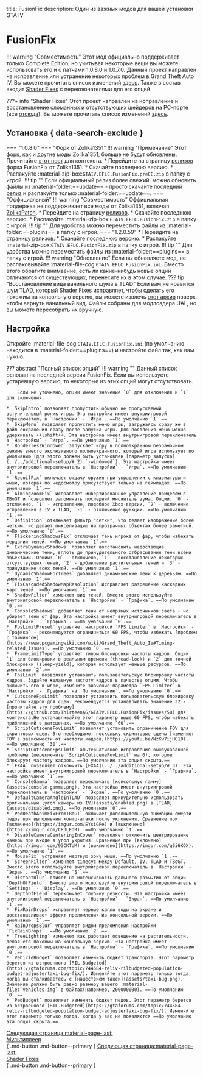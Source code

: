 title: FusionFix
description: Один из важных модов для вашей установки GTA IV

# FusionFix
!!! warning "Совместимость" 
    Этот мод официально поддерживает только Complete Edition, но учитывая некоторые вещи вы можете использовать его и с патчами 1.0.8.0 и 1.0.7.0.
Данный проект направлен на исправление или устранение некоторых проблем в Grand Theft Auto IV. Вы можете прочитать список изменений [здесь](https://github.com/ThirteenAG/GTAIV.EFLC.FusionFix/blob/master/readme.md). Также в состав входит [Shader Fixes](https://github.com/Parallellines0451/GTAIV.ShaderFixesCollection) с переключателями для его опций.

???+ info "Shader Fixes"
    Этот проект направлен на исправление и восстановление сломанных и отсутствующих шейдеров на PC-порте (все [отсюда](https://uk.libertycity.net/gta-4/articles/4346-gta-iv-complete-edition-xbox-protiv-pc.html)). Вы можете прочитать список изменений [здесь](https://github.com/Parallellines0451/GTAIV.ShaderFixesCollection/blob/main/README.md#feature-list).

## Установка { data-search-exclude }
=== "1.0.8.0"
    === "Форк от Zolika1351"
        !!! warning "Примечание"
            Этот форк, как и другие моды Zolika1351, больше не будут обновлены. Прочитайте [этот пост](https://zolika1351.pages.dev/posts/saying-goodbye) для контекста.
        * Перейдите на страницу [релизов](https://github.com/Zolika1351/GTAIV.EFLC.FusionFix/releases/) форка FusionFix от Zolika1351.
        * Скачайте последнюю версию.
        * Распакуйте :material-zip-box:`GTAIV.EFLC.FusionFix.preCE.zip` в папку с игрой.
        !!! tip ""
            Если официальный релиз более свежий, можно обновить файлы из :material-folder:==update== - просто скачайте последний [релиз](https://github.com/ThirteenAG/GTAIV.EFLC.FusionFix/releases) и распакуйте только :material-folder:==update==.
    === "Оффициальный"
        !!! warning "Совместимость"
            Оффициальная поддержка не поддерживает все моды от Zolika1351, включая [ZolikaPatch](zolikapatch.md).
        * Перейдите на страницу [релизов](https://github.com/ThirteenAG/GTAIV.EFLC.FusionFix/releases/).
        * Скачайте последнюю версию.
        * Распакуйте :material-zip-box:`GTAIV.EFLC.FusionFix.zip` в папку с игрой.
        !!! tip ""
            Для удобства можно переместить файлы из :material-folder:==plugins== в папку с игрой.
=== "1.2.0.59"
    * Перейдите на страницу [релизов](https://github.com/ThirteenAG/GTAIV.EFLC.FusionFix).
    * Скачайте последнюю версию.
    * Распакуйте :material-zip-box:`GTAIV.EFLC.FusionFix.zip` в папку с игрой.
    !!! tip ""
        Для удобства можно переместить файлы из :material-folder:==plugins== в папку с игрой.
!!! warning "Обновление"
    Если вы обновляете мод, не распаковывайте :material-file-cog:`GTAIV.EFLC.FusionFix.ini`. Вместо этого обратите внимаение, есть ли какие-нибудь новые опции отличаются от существующих, перенесите их в этом случае.
??? tip "Восстановление вида ванильного шума в TLAD"
    Если вам не нравится шум TLAD, который Shader Fixes исправляет, чтобы сделать его похожим на консольную версию, вы можете извлечь [этот архив](https://drive.google.com/file/d/1zxCWhWQ4qP4rJvUablTGjfqpFUp3UOS3/view?usp=sharing) поверх, чтобы вернуть ванильный вид. Файлы собраны для модлоадера UAL, но вы можете пересобрать их вручную.

## Настройка
Откройте :material-file-cog:`GTAIV.EFLC.FusionFix.ini` (по умолчанию находится в :material-folder:==plugins==) и настройте файл так, как вам нужно.

??? abstract "Полный список опций"
    !!! warning ""
        Данный список основан на последней версии FusionFix. Если вы используете устаревшую версию, то некоторые из этих опций могут отсутствовать.

        Если не уточнено, опции имеют значение `0` для отключения и `1` для включения.
    
    * `SkipIntro` позволяет пропустить обычно не пропускаемый вступительный ролик игры. Эта настройка имеет внутриигровой переключатель в `Настройки` - `Игра`. ==По умолчанию `1`.==
    * `SkipMenu` позволяет пропустить меню игры, загружаясь сразу же в файл сохранения сразу после запуска игры. Для появления меню можно удерживать ++lshift++. Эта настройка имеет внутриигровой переключатель в `Настройки` - `Игра`. ==По умолчанию `1`.==
    * `BorderlessWindowed` запускает игру в полноэкранном безрамочном режиме вместо экслюзивного полноэкранного, который игра использует по умолчанию (для этого должен быть установлен [параметр запуска](../../additional-setup/#_2) `-windowed`). Эта настройка имеет внутриигровой переключатель в `Настройки` - `Игра`. ==По умолчанию `1`.==
    * `RecoilFix` включает отдачу оружия при управлении с клавиатуры и мыши, которая по недосмотру присутствует только на геймпадах. ==По умолчанию `1`.==
    * `AimingZoomFix` исправляет инвертированное управление прицелом в TBoGT и позволяет запоминать последний множитель зума. Опции: `0` - отключено, `1` - исправление, подобное Xbox-версии, `2` - включение исправления в IV и TLAD, `-1` - отключение функции. ==По умолчанию `1`.==
    * `Definition` отключает фильтр "сетки", что делает изображение более четким, но делает пикселизацию на прозрачных объектах более заметной. ==По умолчанию `0`.==
    * `FlickeringShadowsFix` отключает тень игрока от фар, чтобы избежать мерцания теней. ==По умолчанию `1`.==
    * `ExtraDynamicShadows` позволяет восстановить недостающие динамические тени, вплоть до принудительного отбрасывания тени всеми объектами. Опции: `0` - отключено, `1` - восстановление некоторых отсутствующих теней, `2` - добавление растительных теней и `3` - принуждение всех теней. ==По умолчанию `1`.==
    * `DynamicShadowForTrees` добавляет динамические тени к деревьям. ==По умолчанию `1`.==
    * `FixCascadedShadowMapResolution` исправляет разрешение каскадных карт теней. ==По умолчанию `1`.==
    * `ShadowFilter` изменяет вид теней. Вместо этого используйте внутриигровой переключатель в `Настройки` - `Графика`. ==По умолчанию `0`.==
    * `ConsoleShadows` добавляет тени от непрямых источников света - но убирает тени от фар. Эта настройка имеет внутриигровой переключатель в `Настройки` - `Графика`. ==По умолчанию `0`.== 
    * `FpsLimitPreset` управляет настройкой `FPS Limiter` в `Настройки` - `Графика` - рекомендуется ограничиться 60 FPS, чтобы избежать [проблем с таймингом](https://www.pcgamingwiki.com/wiki/Grand_Theft_Auto_IV#Timing-related_issues). ==По умолчанию `0`.==
    * `FrameLimitType` управляет типом блокировки частоты кадров. Опции: `1` для блокировки в реальном времени (thread-lock) и `2` для точной блокировки (sleep-yield), которая использует меньше ресурсов. ==По умолчанию `2`.==
    * `FpsLimit` позволяет установить пользовательскую блокировку частоты кадров. Задайте желаемую частоту кадров в качестве опции. Чтобы включить его в игре, измените значение параметра `FPS Limiter` в `Настройки` - `Графика` на `По умолчанию`. ==По умолчанию `0`.==
    * `CutsceneFpsLimit` позволяет установить пользовательскую блокировку частоты кадров для сцен. Рекомендуется устанавливать значение 32 - [прочитайте эту проблему](https://github.com/ThirteenAG/GTAIV.EFLC.FusionFix/issues/58) для контекста.Не устанавливайте этот параметр выше 60 FPS, чтобы избежать приближений в катсценах. ==По умолчанию `60`.==
    * `ScriptCutsceneFovLimit` позволяет установить ограничение FOV для скриптовых сцен. Это необходимо, поскольку скриптовые сцены [изменяют FOV в зависимости от частоты кадров](https://youtu.be/NzKw7ijHG10). ==По умолчанию `30`.==
    * `ScriptCutsceneFpsLimit` альтернативное исправление вышеуказанной проблемы (переключите `ScriptCutsceneFovLimit` на 0), которое блокирует частоту кадров. ==По умолчанию эта опция скрыта.==
    * `FXAA` позволяет отключить [FXAA](../../additional-setup/#_3). Эта настройка имеет внутриигровой переключатель в `Настройки` - `Графика`. ==По умолчанию `1`.==
    * `ConsoleGamma` позволяет переключать [консольную гамму](assets/console-gamma.png). Эта настройка имеет внутриигровой переключатель в `Настройки` - `Экран`. ==По умолчанию `0`.==
    * `DefaultCameraAngleInTLAD` позволяет принудительно использовать оригинальный [угол камеры из IV](assets/enabled.png) в [TLAD](assets/disabled.png). ==По умолчанию `0`.==
    * `PedDeathAnimFixFromTBoGT` включает дополнительную анимацию смерти педов при выполнении контр-атаки после уклонения. Сравнение при [включено](https://imgur.com/EYsiGPe) и [выключено](https://imgur.com/CR3LEdR). ==По умолчанию `1`.== 
    * `DisableCameraCenteringInCover` позволяет отключить центрирование камеры при входе в угол укрытия. Сравнение при [включено](https://imgur.com/93CKToM) и [выключено](https://imgur.com/q6i6KOX). ==По умолчанию `1`.== 
    * `MouseFix` устраняет мертвую зону мыши. ==По умолчанию `1`.== 
    * `ScreenFilter` изменяет timecyc между Default, IV, TLAD и TBoGT. Вместо этого используйте внутриигровой переключатель в `Настройки` - `Экран`. ==По умолчанию `5`.==
    * `DistantBlur` влияет на интенсивность дальнего размытия от опции `DepthOfField`. Вместо этого используйте внутриигровой переключатель в `Settings` - `Display`. ==По умолчанию `9`.==
    * `DepthOfField` переключает глубину резкости. Эта настройка имеет внутриигровой переключатель в `Настройки` - `Экран`. ==По умолчанию `1`.== 
    * `FixRainDrops` исправляет черные капли воды на экране и восстанавливает эффект преломления из консольной версии. ==По умолчанию `1`.==
    * `RainDropsBlur` управляет видом преломления настройки `FixRainDrops`. ==По умолчанию `2`.==
    * `TreeLighting` изменяет как работает освещение на растительности, делая его похожим на консольную версию. Эта настройка имеет внутриигровой переключатель в `Настройки` - `Графика`. ==По умолчанию `0`.==
    * `VehicleBudget` позволяет изменить бюджет транспорта. Этот параметр берется из встроенного [RIL.Budgeted](https://gtaforums.com/topic/744584-reliv-rilbudgeted-population-budget-adjustertaxi-bug-fix/). Изменяйте этот параметр только тогда, когда вы сталкиваетесь с [нашествием такси](assets/taxi-bug.png). Значение должно быть равно размеру вашего :material-file:`vehicles.img` в байтах(например, 200000000). ==По умолчанию `0`.==
    * `PedBudget` позволяет изменять бюджет педов. Этот параметр берется из встроенного [RIL.Budgeted](https://gtaforums.com/topic/744584-reliv-rilbudgeted-population-budget-adjustertaxi-bug-fix/). Изменяйте этот параметр только тогда, когда у вас не появляются ==По умолчанию эта опция скрыта.==

[Следующая страница:material-page-last: <br>Мультиплеер</br>](../multiplayer.md){ .md-button .md-button--primary } [Следующая страница:material-page-last: <br>Shader Fixes</br>](shader-fixes.md){ .md-button .md-button--primary }